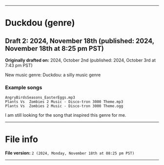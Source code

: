 
***

# Duckdou (genre)

## Draft 2: 2024, November 18th (published: 2024, November 18th at 8:25 pm PST)

**Originally drafted on:** 2024, October 2nd (published: 2024, October 3rd at 7:43 pm PST)

New music genre: Duckdou: a silly music genre

### Example songs

```tracklist:plain-text
AngryBirdsSeasons_EasterEggs.mp3
Plants Vs  Zombies 2 Music - Disco-tron 3000 Theme.mp3
Plants Vs  Zombies 2 Music - Disco-tron 3000 Theme.ogg
```

I am still looking for the song that inspired this genre for me.

***

# File info

**File version:** `2 (2024, Monday, November 18th at 08:25 pm PST)`

***
